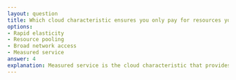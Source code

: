 ```yaml
---
layout: question
title: Which cloud characteristic ensures you only pay for resources you use?
options:
- Rapid elasticity
- Resource pooling
- Broad network access
- Measured service
answer: 4
explanation: Measured service is the cloud characteristic that provides transparency and control over resource usage, enabling pay-as-you-go pricing models where you only pay for what you consume.
---
```


